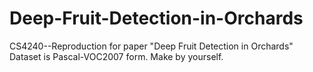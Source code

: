 # Deep-Fruit-Detection-in-Orchards
CS4240--Reproduction for paper "Deep Fruit Detection in Orchards"
Dataset is Pascal-VOC2007 form. Make by yourself.
